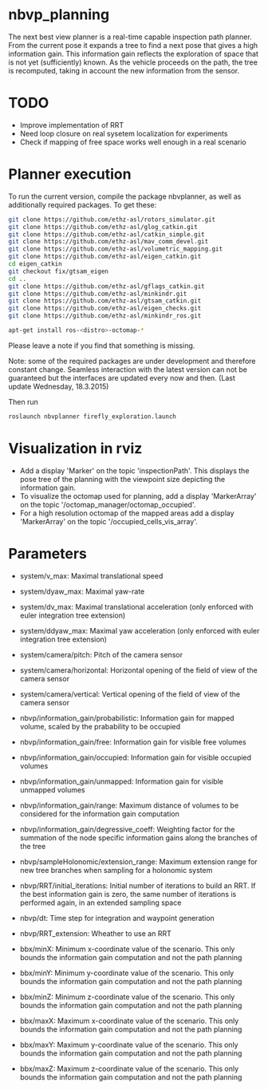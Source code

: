 # nbvp_planning

The next best view planner is a real-time capable inspection path planner. From the current pose it expands a tree to find a next pose that gives a high information gain. This information gain reflects the exploration of space that is not yet (sufficiently) known. As the vehicle proceeds on the path, the tree is recomputed, taking in account the new information from the sensor.

# TODO

- Improve implementation of RRT
- Need loop closure on real sysetem localization for experiments
- Check if mapping of free space works well enough in a real scenario

# Planner execution

To run the current version, compile the package nbvplanner, as well as additionally required packages. To get these:

```sh
git clone https://github.com/ethz-asl/rotors_simulator.git
git clone https://github.com/ethz-asl/glog_catkin.git
git clone https://github.com/ethz-asl/catkin_simple.git
git clone https://github.com/ethz-asl/mav_comm_devel.git
git clone https://github.com/ethz-asl/volumetric_mapping.git
git clone https://github.com/ethz-asl/eigen_catkin.git
cd eigen_catkin
git checkout fix/gtsam_eigen
cd ..
git clone https://github.com/ethz-asl/gflags_catkin.git
git clone https://github.com/ethz-asl/minkindr.git
git clone https://github.com/ethz-asl/gtsam_catkin.git
git clone https://github.com/ethz-asl/eigen_checks.git
git clone https://github.com/ethz-asl/minkindr_ros.git

apt-get install ros-<distro>-octomap-*
```
Please leave a note if you find that something is missing.

Note: some of the required packages are under development and therefore constant change. Seamless interaction with the latest version can not be guaranteed but the interfaces are updated every now and then. (Last update Wednesday, 18.3.2015)

Then run

```sh
roslaunch nbvplanner firefly_exploration.launch
```

# Visualization in rviz

- Add a display 'Marker' on the topic 'inspectionPath'. This displays the pose tree of the planning with the viewpoint size depicting the information gain.
- To visualize the octomap used for planning, add a display 'MarkerArray' on the topic '/octomap_manager/octomap_occupied'.
- For a high resolution octomap of the mapped areas add a display 'MarkerArray' on the topic '/occupied_cells_vis_array'.

# Parameters

- system/v_max: Maximal translational speed
- system/dyaw_max: Maximal yaw-rate
- system/dv_max: Maximal translational acceleration (only enforced with euler integration tree extension)
- system/ddyaw_max: Maximal yaw acceleration (only enforced with euler integration tree extension)
- system/camera/pitch: Pitch of the camera sensor
- system/camera/horizontal: Horizontal opening of the field of view of the camera sensor
- system/camera/vertical: Vertical  opening of the field of view of the camera sensor

- nbvp/information_gain/probabilistic: Information gain for mapped volume, scaled by the prabability to be occupied
- nbvp/information_gain/free: Information gain for visible free volumes
- nbvp/information_gain/occupied: Information gain for visible occupied volumes
- nbvp/information_gain/unmapped: Information gain for visible unmapped volumes
- nbvp/information_gain/range: Maximum distance of volumes to be considered for the information gain computation
- nbvp/information_gain/degressive_coeff: Weighting factor for the summation of the node specific information gains along the branches of the tree
- nbvp/sampleHolonomic/extension_range: Maximum extension range for new tree branches when sampling for a holonomic system
- nbvp/RRT/initial_iterations: Initial number of iterations to build an RRT. If the best information gain is zero, the same number of iterations is performed again, in an extended sampling space
- nbvp/dt: Time step for integration and waypoint generation
- nbvp/RRT_extension: Wheather to use an RRT

- bbx/minX: Minimum x-coordinate value of the scenario. This only bounds the information gain computation and not the path planning
- bbx/minY: Minimum y-coordinate value of the scenario. This only bounds the information gain computation and not the path planning
- bbx/minZ: Minimum z-coordinate value of the scenario. This only bounds the information gain computation and not the path planning
- bbx/maxX: Maximum x-coordinate value of the scenario. This only bounds the information gain computation and not the path planning
- bbx/maxY: Maximum y-coordinate value of the scenario. This only bounds the information gain computation and not the path planning
- bbx/maxZ: Maximum z-coordinate value of the scenario. This only bounds the information gain computation and not the path planning

